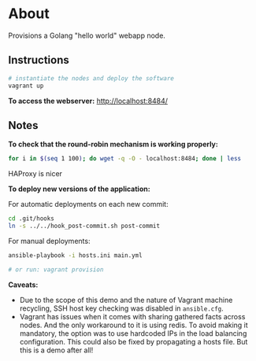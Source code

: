 # About

Provisions a Golang "hello world" webapp node.

## Instructions

```bash
# instantiate the nodes and deploy the software
vagrant up
```

**To access the webserver:**
<http://localhost:8484/>




## Notes


**To check that the round-robin mechanism is working properly:**
```bash
for i in $(seq 1 100); do wget -q -O - localhost:8484; done | less
```
HAProxy is nicer


**To deploy new versions of the application:**

For automatic deployments on each new commit:
```bash
cd .git/hooks
ln -s ../../hook_post-commit.sh post-commit
```

For manual deployments:
```bash
ansible-playbook -i hosts.ini main.yml

# or run: vagrant provision
```


**Caveats:**
- Due to the scope of this demo and the nature of Vagrant machine recycling, SSH host key checking was disabled in `ansible.cfg`.
- Vagrant has issues when it comes with sharing gathered facts across nodes. And the only workaround to it is using redis. To avoid making it mandatory, the option was to use hardcoded IPs in the load balancing configuration. This could also be fixed by propagating a hosts file. But this is a demo after all!

